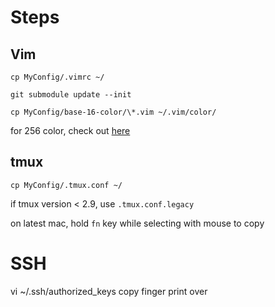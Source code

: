 # Steps
## Vim
`cp MyConfig/.vimrc ~/`

`git submodule update --init`

`cp MyConfig/base-16-color/\*.vim ~/.vim/color/`

for 256 color, check out [here](https://github.com/chriskempson/vim-tomorrow-theme/tree/master/colors)

## tmux
`cp MyConfig/.tmux.conf ~/`

if tmux version < 2.9, use `.tmux.conf.legacy`

on latest mac, hold `fn` key while selecting with mouse to copy

# SSH
vi ~/.ssh/authorized_keys
copy finger print over
